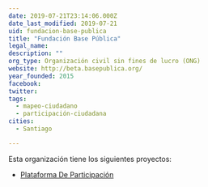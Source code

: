 ```yaml
---
date: 2019-07-21T23:14:06.000Z
date_last_modified: 2019-07-21
uid: fundacion-base-publica
title: "Fundación Base Pública"
legal_name: 
description: ""
org_type: Organización civil sin fines de lucro (ONG)
website: http://beta.basepublica.org/
year_founded: 2015
facebook: 
twitter: 
tags:
  - mapeo-ciudadano
  - participación-ciudadana
cities: 
  - Santiago

---
```


Esta organización tiene los siguientes proyectos:

- [Plataforma De Participación](/i/plataforma-de-participacion.html)

